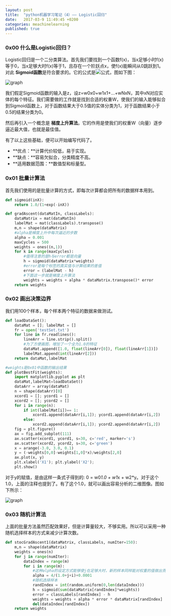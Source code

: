 ```yaml
---
layout: post
title:  "python机器学习笔记（4）—— Logistic回归"
date:   2017-03-9 11:49:45 +0200
categories: meachinelearning
published: true
---
```

### 0x00 什么是Logistic回归？

Logistic回归是一个二分类算法。首先我们要找到一个函数f(x)，当x足够小时f(x)等于0，当x足够大时f(x)等于1，且存在一个阶跃点x，使f(x)能瞬间从0跳跃到1。对此 **Sigmoid函数**是符合要求的。它的公式是![公式](http://ofnd3snod.bkt.clouddn.com/blog/meachineleaning/Logistic/sigmoid_function.gif)，图如下图：


![graph](http://ofnd3snod.bkt.clouddn.com/blog/meachineleaning/Logistic/sigmoid.png)


我们假定Sigmoid函数的输入是z，设z=w0x0+w1x1+...+wNxN，其中xN对应实体的每个特征。我们需要做的工作就是找到合适的权重W，使我们的输入能够拟合到Sigmoid函数上，对于函数结果大于0.5值的实体分类为1，对于函数结果小于0.5的结果分类为0。


然后再引入一个概念是 **梯度上升算法**。它的作用是使我们的权重W（向量）逐步逼近最大值，也就是最佳值。


有了以上这些基础，便可以开始编写代码了。

- **优点：**计算代价较低，易于实现。
- **缺点：**容易欠拟合，分类精度不高。
- **适用数据范围：**数值型和标量型。

### 0x01 批量计算法

首先我们使用的是批量计算的方式，即每次计算都会把所有的数据样本用到。

```python
def sigmoid(inX):
    return 1.0/(1+exp(-inX))

def gradAscent(dataMatIn, classLabels):
    dataMatrix = mat(dataMatIn)             
    labelMat = mat(classLabels).transpose() 
    m,n = shape(dataMatrix)
    #alpha是梯度上升中每次逼近的步数
    alpha = 0.001
    maxCycles = 500
    weights = ones((n,1))
    for k in range(maxCycles):
        #值得注意的是h与error都是向量              
        h = sigmoid(dataMatrix*weights)
        #error是每个标签的真实值与计算结果的差值    
        error = (labelMat - h) 
        #下面这一步就是梯度上升算法             
        weights = weights + alpha * dataMatrix.transpose()* error 
    return weights
```

### 0x02 画出决策边界

我们用100个样本，每个样本两个特征的数据来做测试。

```python
def loadDataSet():
    dataMat = []; labelMat = []
    fr = open('testSet.txt')
    for line in fr.readlines():
        lineArr = line.strip().split()
        #为了方便画图，增加了一个全为1.0的特征
        dataMat.append([1.0, float(lineArr[0]), float(lineArr[1])])
        labelMat.append(int(lineArr[2]))
    return dataMat,labelMat

#weights是0x01中函数的输出结果
def plotBestFit(weights):
    import matplotlib.pyplot as plt
    dataMat,labelMat=loadDataSet()
    dataArr = array(dataMat)
    n = shape(dataArr)[0] 
    xcord1 = []; ycord1 = []
    xcord2 = []; ycord2 = []
    for i in range(n):
        if int(labelMat[i])== 1:
            xcord1.append(dataArr[i,1]); ycord1.append(dataArr[i,2])
        else:
            xcord2.append(dataArr[i,1]); ycord2.append(dataArr[i,2])
    fig = plt.figure()
    ax = fig.add_subplot(111)
    ax.scatter(xcord1, ycord1, s=30, c='red', marker='s')
    ax.scatter(xcord2, ycord2, s=30, c='green')
    x = arange(-3.0, 3.0, 0.1)
    y = (-weights[0,0]-weights[1,0]*x)/weights[2,0]
    ax.plot(x, y)
    plt.xlabel('X1'); plt.ylabel('X2');
    plt.show()
```

对于y的赋值，是由这样一条式子得到的: 0 = w0*1.0 + w1*x + w2*y。对于这个1.0，上面的注释也提到了。有了这个1.0，就可以画出容易分析的二维图像。图如下所示：

![graph](http://ofnd3snod.bkt.clouddn.com/blog/meachineleaning/Logistic/logistic.png)

### 0x03 随机计算法

上面的批量方法虽然匹配效果好，但是计算量较大，不够实用。所以可以采用一种随机选择样本的方式来减少计算次数。

```python
def stocGradAscent1(dataMatrix, classLabels, numIter=150):
    m,n = shape(dataMatrix)
    weights = ones(n)   
    for j in range(numIter):
        dataIndex = range(m)
        for i in range(m):
            #这种alpha的设定方式能够使j在足够大时，新的样本同样能对权重的值做出贡献。即后面的数据也能有意义。
            alpha = 4/(1.0+j+i)+0.0001    
            #随机选择样本 
            randIndex = int(random.uniform(0,len(dataIndex)))
            h = sigmoid(sum(dataMatrix[randIndex]*weights))
            error = classLabels[randIndex] - h
            weights = weights + alpha * error * dataMatrix[randIndex]
            del(dataIndex[randIndex])
    return weights
```

